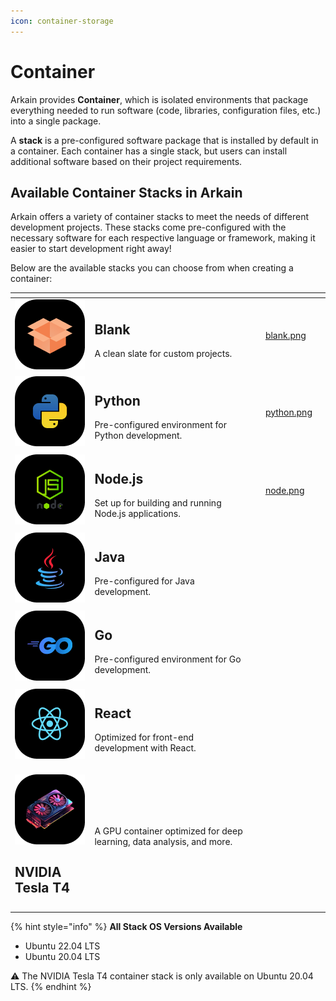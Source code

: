 ```yaml
---
icon: container-storage
---
```


# Container

Arkain provides **Container**, which is isolated environments that package everything needed to run software (code, libraries, configuration files, etc.) into a single package.

A **stack** is a pre-configured software package that is installed by default in a container. Each container has a single stack, but users can install additional software based on their project requirements.

## **Available Container Stacks in Arkain**

Arkain offers a variety of container stacks to meet the needs of different development projects. These stacks come pre-configured with the necessary software for each respective language or framework, making it easier to start development right away!

Below are the available stacks you can choose from when creating a container:

<table data-card-size="large" data-view="cards"><thead><tr><th></th><th></th><th data-hidden></th><th data-hidden data-type="files"></th><th data-hidden data-card-cover data-type="files"></th></tr></thead><tbody><tr><td><img src="../../../.gitbook/assets/Stack-5 (1).png" alt="">  </td><td><h2>Blank</h2><p>A clean slate for custom projects.</p></td><td></td><td><a href="../../../.gitbook/assets/blank.png">blank.png</a></td><td></td></tr><tr><td>  <img src="../../../.gitbook/assets/Stack.png" alt=""></td><td><h2>Python</h2><p>Pre-configured environment for Python development.</p></td><td></td><td><a href="../../../.gitbook/assets/python.png">python.png</a></td><td></td></tr><tr><td>  <img src="../../../.gitbook/assets/Stack-1.png" alt=""></td><td><h2>Node.js</h2><p>Set up for building and running Node.js applications.</p></td><td></td><td><a href="../../../.gitbook/assets/node.png">node.png</a></td><td></td></tr><tr><td>  <img src="../../../.gitbook/assets/Stack-2.png" alt=""></td><td><h2>Java</h2><p>Pre-configured for Java development.</p></td><td></td><td></td><td></td></tr><tr><td> <img src="../../../.gitbook/assets/Stack-3.png" alt=""></td><td><h2>Go</h2><p>Pre-configured environment for Go development.</p></td><td></td><td></td><td></td></tr><tr><td> <img src="../../../.gitbook/assets/Stack-4.png" alt=""></td><td><h2>React</h2><p>Optimized for front-end development with React.</p></td><td></td><td></td><td></td></tr><tr><td><p><img src="../../../.gitbook/assets/spaces_vv0eKmOn3DY36Ox1EqCE_uploads_KtN0TMEnVnThxEP6vJTc_Stack-5 (1).png" alt="" data-size="original"></p><h2>NVIDIA Tesla T4</h2></td><td>A GPU container optimized for deep learning, data analysis, and more.</td><td></td><td></td><td></td></tr><tr><td></td><td></td><td></td><td></td><td></td></tr></tbody></table>

{% hint style="info" %}
**All Stack OS Versions Available**

* Ubuntu 22.04 LTS
* Ubuntu 20.04 LTS

:warning: The NVIDIA Tesla T4 container stack is only available on Ubuntu 20.04 LTS.
{% endhint %}
